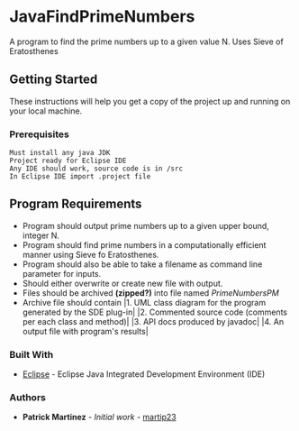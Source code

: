 # JavaFindPrimeNumbers
<!---[![Build Status](https://travis-ci.org/martip23/JavaBinarySearchTree.svg?branch=master)](https://travis-ci.org/martip23/JavaBinarySearchTree)
--->
A program to find the prime numbers up to a given value N. Uses Sieve of Eratosthenes

## Getting Started
These instructions will help you get a copy of the project up and running on your local machine.

### Prerequisites
    Must install any java JDK
    Project ready for Eclipse IDE
    Any IDE should work, source code is in /src
    In Eclipse IDE import .project file

## Program Requirements
* Program should output prime numbers up to a given upper bound, integer N.
* Program should find prime numbers in a computationally efficient manner using Sieve fo Eratosthenes.
* Program should also be able to take a filename as command line parameter for inputs.
* Should either overwrite or create new file with output.
* Files should be archived **(zipped?)** into file named *PrimeNumbersPM*
* Archive file should contain
    |1.	UML class diagram for the program generated by the SDE plug-in|
    |2.	Commented source code (comments per each class and method)|
    |3.	API docs produced by javadoc|
    |4. An output file with program's results|

### Built With
* [Eclipse](https://eclipse.org/ide/) - Eclipse Java Integrated Development Environment (IDE)

### Authors
* **Patrick Martinez** - *Initial work* - [martip23](www.github.com/martip23)
